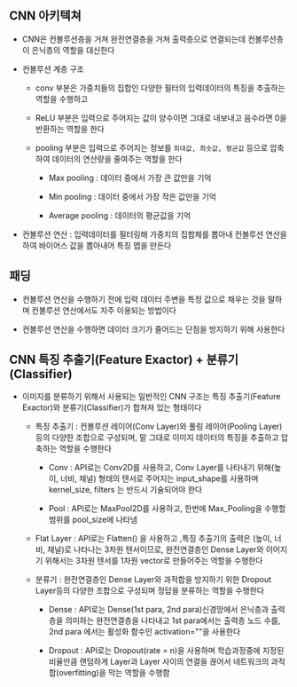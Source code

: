 ## CNN 아키텍쳐

* CNN은 컨볼루션층을 거쳐 완전연결층을 거쳐 출력층으로 연결되는데 컨볼루션층이 은닉층의 역할을 대신한다

* 컨볼루션 계층 구조

    * conv 부분은 가중치들의 집합인 다양한 필터의 입력데이터의 특징을 추출하는 역할을 수행하고

    * ReLU 부분은 입력으로 주어지는 값이 양수이면 그대로 내보내고 음수라면 0을 반환하는 역할을 한다

    * pooling 부분은 입력으로 주어지는 정보를 ```최대값, 최솟값, 평균값``` 등으로 압축하여 데이터의 연산량을 줄여주는 역할을 한다

        * Max pooling : 데이터 중에서 가장 큰 값만을 기억

        * Min pooling : 데이터 중에서 가장 작은 값만을 기억

        * Average pooling : 데이터의 평균값을 기억

* 컨볼루션 연산 : 입력데이터를 필터링해 가중치의 집합체를 뽑아내 컨볼루션 연산을 하여 바이어스 값을 뽑아내어 특징 맵을 만든다

## 패딩 

* 컨볼루션 연산을 수행하기 전에 입력 데이터 주변을 특정 값으로 채우는 것을 말하며 컨볼루션 연산에서도 자주 이용되는 방법이다

* 컨볼루션 연산을 수행하면 데이터 크기가 줄어드는 단점을 방지하기 위해 사용한다

## CNN 특징 추출기(Feature Exactor) + 분류기(Classifier)

* 이미지를 분류하기 위해서 사용되는 일반적인 CNN 구조는 특징 추출기(Feature Exactor)와 분류기(Classifier)가 합쳐져 있는 형태이다

    * 특징 추출기 : 컨볼루션 레이어(Conv Layer)와 풀링 레이어(Pooling Layer)등의 다양한 조합으로 구성되며, 말 그대로 이미지 데이터의 특징을 추출하고 압축하는 역할을 수행한다

        * Conv : API로는 Conv2D를 사용하고, Conv Layer를 나타내기 위해(높이, 너비, 채널) 형태의 텐서로 주어지는 input_shape를 사용하며 kernel_size, filters 는 반드시 기술되어야 한다

        * Pool : API로는 MaxPool2D를 사용하고, 한번에 Max_Pooling을 수행할 범위를 pool_size에 나타냄


    * Flat Layer : API로는 Flatten() 을 사용하고 ,특징 추출기의 출력은 (높이, 너비, 채널)로 나타나는 3차원 텐서이므로, 완전연결층인 Dense Layer와 이어지기 위해서는 3차원 텐서를 1차원 vector로 만들어주는 역할을 수행한다


    * 분류기 : 완전연결층인 Dense Layer와 과적합을 방지하기 위한 Dropout Layer등의 다양한 조합으로 구성되며 정답을 분류하는 역할을 수행한다

        * Dense : API로는 Dense(1st para, 2nd para)신경망에서 은닉층과 출력층을 의미하는 완전연결층을 나타내고 1st para에서는 출력층 노드 수를, 2nd para 에서는 활성화 함수인 activation=""을 사용한다

        * Dropout : API로는 Dropout(rate = n)을 사용하며 학습과정중에 지정된 비율만큼 랜덤하게 Layer과 Layer 사이의 연결을 끊어서 네트워크의 과적합(overfitting)을 막는 역할을 수행함




    

    